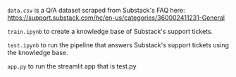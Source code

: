 `data.csv` is a Q/A dataset scraped from Substack's FAQ here:  https://support.substack.com/hc/en-us/categories/360002411231-General

`train.ipynb` to create a knowledge base of Substack's support tickets.

`test.ipynb` to run the pipeline that answers Substack's support tickets using the knowledge base.

`app.py` to run the streamlit app that is test.py
